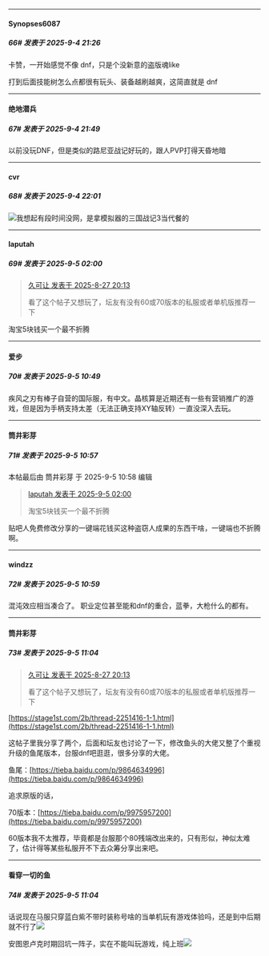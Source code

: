 ﻿
*****

####  Synopses6087  
##### 66#       发表于 2025-9-4 21:26

卡赞，一开始感觉不像 dnf，只是个没新意的盗版魂like

打到后面技能树怎么点都很有玩头、装备越刷越爽，这简直就是 dnf


*****

####  绝地潜兵  
##### 67#       发表于 2025-9-4 21:49

以前没玩DNF，但是类似的路尼亚战记好玩的，跟人PVP打得天昏地暗


*****

####  cvr  
##### 68#       发表于 2025-9-4 22:01

<img src="https://static.stage1st.com/image/smiley/face2017/018.png" referrerpolicy="no-referrer">我想起有段时间没网，是拿模拟器的三国战记3当代餐的


*****

####  laputah  
##### 69#       发表于 2025-9-5 02:00

<blockquote><a href="httphttps://stage1st.com/2b/forum.php?mod=redirect&amp;goto=findpost&amp;pid=68330422&amp;ptid=2258988" target="_blank">久可让 发表于 2025-8-27 20:13</a>

看了这个帖子又想玩了，坛友有没有60或70版本的私服或者单机版推荐一下</blockquote>
淘宝5块钱买一个最不折腾 


*****

####  爱步  
##### 70#       发表于 2025-9-5 10:49

疾风之刃有棒子自营的国际服，有中文。晶核算是近期还有一些有营销推广的游戏，但是因为手柄支持太差（无法正确支持XY轴反转）一直没深入去玩。


*****

####  筒井彩芽  
##### 71#       发表于 2025-9-5 10:57

 本帖最后由 筒井彩芽 于 2025-9-5 10:58 编辑 
<blockquote><a href="httphttps://stage1st.com/2b/forum.php?mod=redirect&amp;goto=findpost&amp;pid=68372833&amp;ptid=2258988" target="_blank">laputah 发表于 2025-9-5 02:00</a>

淘宝5块钱买一个最不折腾</blockquote>
贴吧人免费修改分享的一键端花钱买这种盗窃人成果的东西干啥，一键端也不折腾啊。

*****

####  windzz  
##### 72#       发表于 2025-9-5 10:59

混沌效应相当凑合了。
职业定位甚至能和dnf的重合，蓝拳，大枪什么的都有。


*****

####  筒井彩芽  
##### 73#       发表于 2025-9-5 11:04

<blockquote><a href="httphttps://stage1st.com/2b/forum.php?mod=redirect&amp;goto=findpost&amp;pid=68330422&amp;ptid=2258988" target="_blank">久可让 发表于 2025-8-27 20:13</a>

看了这个帖子又想玩了，坛友有没有60或70版本的私服或者单机版推荐一下</blockquote>
[https://stage1st.com/2b/thread-2251416-1-1.html](https://stage1st.com/2b/thread-2251416-1-1.html)

这帖子里我分享了两个，后面和坛友也讨论了一下，修改鱼头的大佬又整了个重视升级的鱼尾版本，台服dnf吧逛逛，很多分享的大佬。

鱼尾：[https://tieba.baidu.com/p/9864634996](https://tieba.baidu.com/p/9864634996)

追求原版的话，

70版本：[https://tieba.baidu.com/p/9975957200](https://tieba.baidu.com/p/9975957200)

60版本我不太推荐，毕竟都是台服那个80残端改出来的，只有形似，神似太难了，估计得等某些私服开不下去众筹分享出来吧。

*****

####  看穿一切的鱼  
##### 74#       发表于 2025-9-5 11:04

话说现在马服只穿蓝白紫不带时装称号啥的当单机玩有游戏体验吗，还是到中后期就不行了<img src="https://static.stage1st.com/image/smiley/face2017/031.png" referrerpolicy="no-referrer">

安图恩卢克时期回坑一阵子，实在不能叫玩游戏，纯上班<img src="https://static.stage1st.com/image/smiley/face2017/044.png" referrerpolicy="no-referrer">

